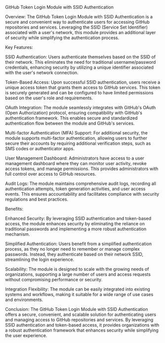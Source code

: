 

GitHub Token Login Module with SSID Authentication

Overview:
The GitHub Token Login Module with SSID Authentication is a secure and convenient way to authenticate users for accessing GitHub repositories and services. Leveraging the SSID (Service Set Identifier) associated with a user's network, this module provides an additional layer of security while simplifying the authentication process.

Key Features:

SSID Authentication: Users authenticate themselves based on the SSID of their network. This eliminates the need for traditional username/password credentials, enhancing security by utilizing a unique identifier associated with the user's network connection.

Token-Based Access: Upon successful SSID authentication, users receive a unique access token that grants them access to GitHub services. This token is securely generated and can be configured to have limited permissions based on the user's role and requirements.

OAuth Integration: The module seamlessly integrates with GitHub's OAuth (Open Authorization) protocol, ensuring compatibility with GitHub's authentication framework. This enables secure and standardized authentication flow between the module and GitHub's services.

Multi-factor Authentication (MFA) Support: For additional security, the module supports multi-factor authentication, allowing users to further secure their accounts by requiring additional verification steps, such as SMS codes or authenticator apps.

User Management Dashboard: Administrators have access to a user management dashboard where they can monitor user activity, revoke access tokens, and manage permissions. This provides administrators with full control over access to GitHub resources.

Audit Logs: The module maintains comprehensive audit logs, recording all authentication attempts, token generation activities, and user access events. This ensures accountability and facilitates compliance with security regulations and best practices.

Benefits:

Enhanced Security: By leveraging SSID authentication and token-based access, the module enhances security by eliminating the reliance on traditional passwords and implementing a more robust authentication mechanism.

Simplified Authentication: Users benefit from a simplified authentication process, as they no longer need to remember or manage complex passwords. Instead, they authenticate based on their network SSID, streamlining the login experience.

Scalability: The module is designed to scale with the growing needs of organizations, supporting a large number of users and access requests without compromising performance or security.

Integration Flexibility: The module can be easily integrated into existing systems and workflows, making it suitable for a wide range of use cases and environments.

Conclusion:
The GitHub Token Login Module with SSID Authentication offers a secure, convenient, and scalable solution for authenticating users and managing access to GitHub repositories and services. By leveraging SSID authentication and token-based access, it provides organizations with a robust authentication framework that enhances security while simplifying the user experience.






